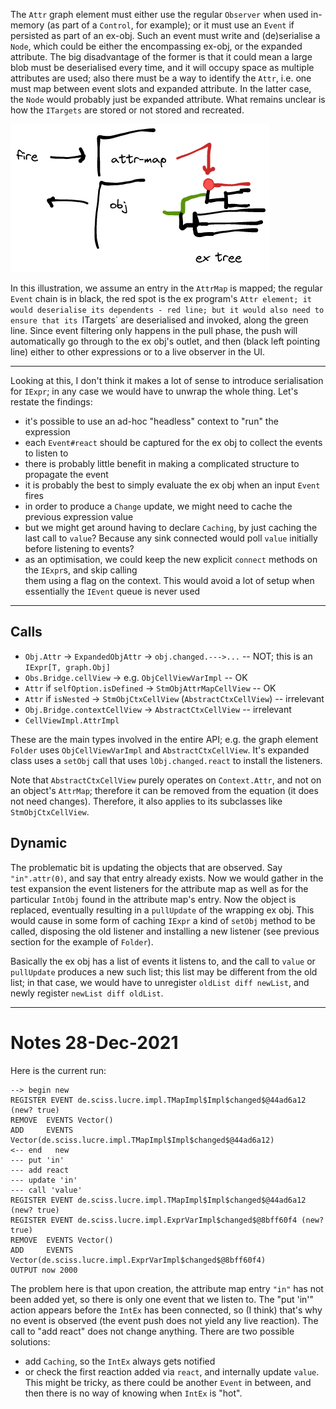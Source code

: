 The `Attr` graph element must either use the regular `Observer` when used in-memory (as part of a `Control`, for
example); or it must use an `Event` if persisted as part of an ex-obj. Such an event must write and (de)serialise
a `Node`, which could be either the encompassing ex-obj, or the expanded attribute. The big disadvantage of the
former is that it could mean a large blob must be deserialised every time, and it will occupy space as multiple
attributes are used; also there must be a way to identify the `Attr`, i.e. one must map between event slots and
expanded attribute. In the latter case, the `Node` would probably just be expanded attribute. What remains unclear
is how the `ITargets` are stored or not stored and recreated. 

![illustration](attr-fire-2021-12-27-1134.png)

In this illustration, we assume an entry in the `AttrMap` is mapped; the regular `Event` chain is in black,
the red spot is the ex program's `Attr element; it would deserialise its dependents - red line; but it would also
need to ensure that its `ITargets` are deserialised and invoked, along the green line. Since
event filtering only happens in the pull phase, the push will automatically go through to the
ex obj's outlet, and then (black left pointing line) either to other expressions or to a live
observer in the UI.

---

Looking at this, I don't think it makes a lot of sense to introduce serialisation for `IExpr`; in any case we
would have to unwrap the whole thing. Let's restate the findings:

- it's possible to use an ad-hoc "headless" context to "run" the expression
- each `Event#react` should be captured for the ex obj to collect the events to listen to
- there is probably little benefit in making a complicated structure to propagate the event
- it is probably the best to simply evaluate the ex obj when an input `Event` fires
- in order to produce a `Change` update, we might need to cache the previous expression value
- but we might get around having to declare `Caching`, by just caching the last call to `value`?
  Because any sink connected would poll `value` initially before listening to events?
- as an optimisation, we could keep the new explicit `connect` methods on the `IExpr`s, and skip calling  
  them using a flag on the context. This would avoid a lot of setup when essentially the `IEvent` queue
  is never used

---

## Calls

- `Obj.Attr` -> `ExpandedObjAttr` -> `obj.changed.--->...` -- NOT; this is an `IExpr[T, graph.Obj]`
- `Obs.Bridge.cellView` -> e.g. `ObjCellViewVarImpl` -- OK
- `Attr` if `selfOption.isDefined` -> `StmObjAttrMapCellView` -- OK
- `Attr` if `isNested` -> `StmObjCtxCellView` (`AbstractCtxCellView`) -- irrelevant
- `Obj.Bridge.contextCellView` -> `AbstractCtxCellView` -- irrelevant
- `CellViewImpl.AttrImpl`

These are the main types involved in the entire API; e.g. the graph element `Folder` uses
`ObjCellViewVarImpl` and `AbstractCtxCellView`. It's expanded class uses a `setObj` call that
uses `lObj.changed.react` to install the listeners.

Note that `AbstractCtxCellView` purely operates on `Context.Attr`, and not on an object's
`AttrMap`; therefore it can be removed from the equation (it does not need changes). Therefore,
it also applies to its subclasses like `StmObjCtxCellView`.

## Dynamic

The problematic bit is updating the objects that are observed. Say `"in".attr(0)`, and say that entry already
exists. Now we would gather in the test expansion the event listeners for the attribute map as well as for
the particular `IntObj` found in the attribute map's entry. Now the object is replaced, eventually resulting
in a `pullUpdate` of the wrapping ex obj. This would cause in some form of caching `IExpr` a kind of
`setObj` method to be called, disposing the old listener and installing a new listener (see previous section
for the example of `Folder`).

Basically the ex obj has a list of events it listens to, and the call to `value` or `pullUpdate` produces a new
such list;  this list may be different from the old list; in that case, we would have to unregister
`oldList diff newList`, and newly register `newList diff oldList`.

----

# Notes 28-Dec-2021

Here is the current run:

```
--> begin new
REGISTER EVENT de.sciss.lucre.impl.TMapImpl$Impl$changed$@44ad6a12 (new? true)
REMOVE  EVENTS Vector()
ADD     EVENTS Vector(de.sciss.lucre.impl.TMapImpl$Impl$changed$@44ad6a12)
<-- end   new
--- put 'in'
--- add react
--- update 'in'
--- call 'value'
REGISTER EVENT de.sciss.lucre.impl.TMapImpl$Impl$changed$@44ad6a12 (new? true)
REGISTER EVENT de.sciss.lucre.impl.ExprVarImpl$changed$@8bff60f4 (new? true)
REMOVE  EVENTS Vector()
ADD     EVENTS Vector(de.sciss.lucre.impl.ExprVarImpl$changed$@8bff60f4)
OUTPUT now 2000
```

The problem here is that upon creation, the attribute map entry `"in"` has not been added yet,
so there is only one event that we listen to. The "put 'in'" action appears before the `IntEx` has been
connected, so (I think) that's why no event is observed (the event push does not yield any live reaction).
The call to "add react" does not change anything. There are two possible solutions:

- add `Caching`, so the `IntEx` always gets notified
- or check the first reaction added via `react`, and internally update `value`. This might be tricky, as
  there could be another `Event` in between, and then there is no way of knowing when `IntEx` is "hot".
